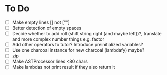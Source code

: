 # To Do
- [ ] Make empty lines [] not [""]
- [ ] Better detection of empty spaces
- [ ] Decide whether to add roll (shift string right (and maybe left))?, 
translate and more complex number things e.g. factor
- [ ] Add other operators to tutor? Introduce preinitialized variables?
- [ ] Use one charcoal instance for new charcoal (lambdafy) maybe?
- [ ] zip
- [ ] Make ASTProcessor lines <80 chars
- [ ] Make lambdas not print result if they also return it
